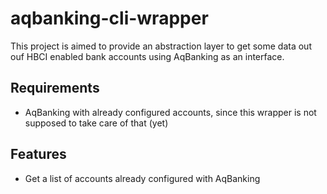 # aqbanking-cli-wrapper

This project is aimed to provide an abstraction layer to get some data out ouf
HBCI enabled bank accounts using AqBanking as an interface.

## Requirements

- AqBanking with already configured accounts, since this wrapper is not supposed
  to take care of that (yet)

## Features

- Get a list of accounts already configured with AqBanking
